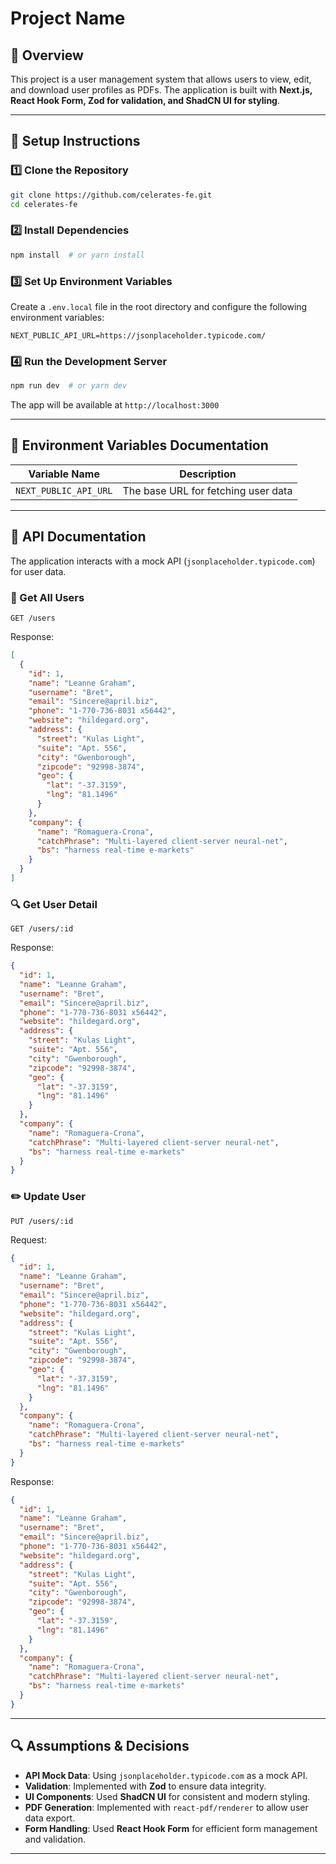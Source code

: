 # Project Name

## 📌 Overview
This project is a user management system that allows users to view, edit, and download user profiles as PDFs. The application is built with **Next.js, React Hook Form, Zod for validation, and ShadCN UI for styling**.

---

## 🚀 Setup Instructions

### 1️⃣ Clone the Repository
```bash
git clone https://github.com/celerates-fe.git
cd celerates-fe
```

### 2️⃣ Install Dependencies
```bash
npm install  # or yarn install
```

### 3️⃣ Set Up Environment Variables
Create a `.env.local` file in the root directory and configure the following environment variables:
```env
NEXT_PUBLIC_API_URL=https://jsonplaceholder.typicode.com/
```

### 4️⃣ Run the Development Server
```bash
npm run dev  # or yarn dev
```
The app will be available at `http://localhost:3000`

---

## 📜 Environment Variables Documentation
| Variable Name | Description |
|--------------|-------------|
| `NEXT_PUBLIC_API_URL` | The base URL for fetching user data |

---

## 📡 API Documentation
The application interacts with a mock API (`jsonplaceholder.typicode.com`) for user data.

### **🧾 Get All Users**
```http
GET /users
```
Response:
```json
[
  {
    "id": 1,
    "name": "Leanne Graham",
    "username": "Bret",
    "email": "Sincere@april.biz",
    "phone": "1-770-736-8031 x56442",
    "website": "hildegard.org",
    "address": {
      "street": "Kulas Light",
      "suite": "Apt. 556",
      "city": "Gwenborough",
      "zipcode": "92998-3874",
      "geo": {
        "lat": "-37.3159",
        "lng": "81.1496"
      }
    },
    "company": {
      "name": "Romaguera-Crona",
      "catchPhrase": "Multi-layered client-server neural-net",
      "bs": "harness real-time e-markets"
    }
  }
]
```

### **🔍 Get User Detail**
```http
GET /users/:id
```
Response:
```json
{
  "id": 1,
  "name": "Leanne Graham",
  "username": "Bret",
  "email": "Sincere@april.biz",
  "phone": "1-770-736-8031 x56442",
  "website": "hildegard.org",
  "address": {
    "street": "Kulas Light",
    "suite": "Apt. 556",
    "city": "Gwenborough",
    "zipcode": "92998-3874",
    "geo": {
      "lat": "-37.3159",
      "lng": "81.1496"
    }
  },
  "company": {
    "name": "Romaguera-Crona",
    "catchPhrase": "Multi-layered client-server neural-net",
    "bs": "harness real-time e-markets"
  }
}
```

### **✏️ Update User**
```http
PUT /users/:id
```
Request:
```json
{
  "id": 1,
  "name": "Leanne Graham",
  "username": "Bret",
  "email": "Sincere@april.biz",
  "phone": "1-770-736-8031 x56442",
  "website": "hildegard.org",
  "address": {
    "street": "Kulas Light",
    "suite": "Apt. 556",
    "city": "Gwenborough",
    "zipcode": "92998-3874",
    "geo": {
      "lat": "-37.3159",
      "lng": "81.1496"
    }
  },
  "company": {
    "name": "Romaguera-Crona",
    "catchPhrase": "Multi-layered client-server neural-net",
    "bs": "harness real-time e-markets"
  }
}
```
Response:
```json
{
  "id": 1,
  "name": "Leanne Graham",
  "username": "Bret",
  "email": "Sincere@april.biz",
  "phone": "1-770-736-8031 x56442",
  "website": "hildegard.org",
  "address": {
    "street": "Kulas Light",
    "suite": "Apt. 556",
    "city": "Gwenborough",
    "zipcode": "92998-3874",
    "geo": {
      "lat": "-37.3159",
      "lng": "81.1496"
    }
  },
  "company": {
    "name": "Romaguera-Crona",
    "catchPhrase": "Multi-layered client-server neural-net",
    "bs": "harness real-time e-markets"
  }
}
```

---

## 🔍 Assumptions & Decisions
- **API Mock Data**: Using `jsonplaceholder.typicode.com` as a mock API.
- **Validation**: Implemented with **Zod** to ensure data integrity.
- **UI Components**: Used **ShadCN UI** for consistent and modern styling.
- **PDF Generation**: Implemented with `react-pdf/renderer` to allow user data export.
- **Form Handling**: Used **React Hook Form** for efficient form management and validation.

---

